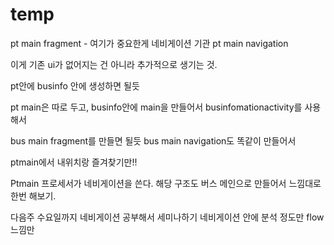 # temp


pt main fragment - 여기가 중요한게 네비게이션 기관 pt main navigation

이게 기존 ui가 없어지는 건 아니라 추가적으로 생기는 것.

pt안에 businfo 안에 생성하면 될듯

pt main은 따로 두고, businfo안에 main을 만들어서 businfomationactivity를 사용해서

bus main fragment를 만들면 될듯 bus main navigation도 똑같이 만들어서

ptmain에서 내위치랑 즐겨찾기만!!

Ptmain 프로세서가 네비게이션을 쓴다. 해당 구조도 버스 메인으로 만들어서 느낌대로 한번 해보기.

다음주 수요일까지 네비게이션 공부해서 세미나하기
네비게이션 안에 분석 정도만 flow 느낌만
